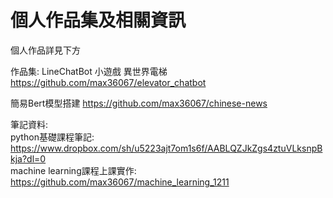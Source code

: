 # 個人作品集及相關資訊

個人作品詳見下方

作品集:
LineChatBot 小遊戲 異世界電梯
https://github.com/max36067/elevator_chatbot

簡易Bert模型搭建
https://github.com/max36067/chinese-news



筆記資料:<br>
python基礎課程筆記:<br>
https://www.dropbox.com/sh/u5223ajt7om1s6f/AABLQZJkZgs4ztuVLksnpBkja?dl=0
<br>
machine learning課程上課實作:<br>
https://github.com/max36067/machine_learning_1211
